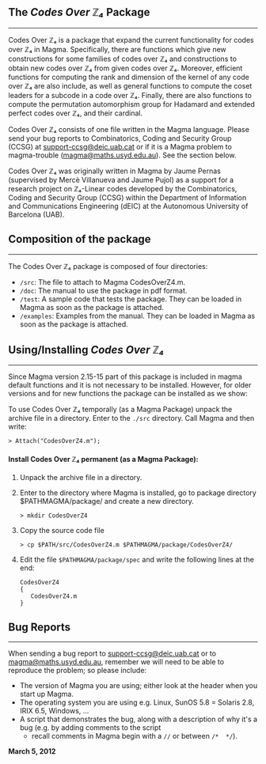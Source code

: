 ## The *Codes Over ℤ₄* Package
-----------------------------

Codes Over ℤ₄ is a package that expand the current functionality for codes over
ℤ₄ in Magma. Specifically, there are functions which give new constructions for
some families of codes over ℤ₄ and constructions to obtain new codes over ℤ₄
from given codes over ℤ₄. Moreover, efficient functions for computing the rank
and dimension of the kernel of any code over ℤ₄ are also include, as well as
general functions to compute the coset leaders for a subcode in a code over
ℤ₄. Finally, there are also functions to compute the permutation
automorphism group for Hadamard and extended perfect codes over ℤ₄, and
their cardinal.

Codes Over ℤ₄ consists of one file written in the Magma language. Please send
your bug  reports to Combinatorics, Coding and Security Group (CCSG) 
at support-ccsg@deic.uab.cat or if it is a Magma problem to magma-trouble
(magma@maths.usyd.edu.au). See the section below.

Codes Over ℤ₄ was originally written in Magma by Jaume Pernas (supervised by
Mercè Villanueva and Jaume Pujol) as a support for a research project on
ℤ₄-Linear codes developed by the  Combinatorics, Coding and Security Group
(CCSG) within the Department of Information  and Communications Engineering
(dEIC) at the Autonomous University of Barcelona (UAB).


## Composition of the package
----------------------------

The Codes Over ℤ₄ package is composed of four directories:

- `/src`: The file to attach to Magma CodesOverZ4.m.
- `/doc`: The manual to use the package in pdf format.
- `/test`: A sample code that tests the package. They can  be 
           loaded in Magma as soon as the package is attached.
- `/examples`: Examples from the manual. They can be loaded in Magma 
               as soon as the package is attached.			


## Using/Installing *Codes Over ℤ₄*
----------------------------------

Since Magma version 2.15-15 part of this package is included in magma 
default functions and it is not necessary to be installed. However, for
older versions and for new functions the package can be installed as we show:

To use Codes Over ℤ₄ temporally (as a Magma Package) unpack the archive 
file in a directory. Enter to the `./src` directory. Call Magma and then write:

   ```
   > Attach("CodesOverZ4.m");
   ```

#### Install Codes Over ℤ₄ permanent (as a Magma Package):

1. Unpack the archive file in a directory.

2. Enter to the directory where Magma is installed, go to
   package directory $PATHMAGMA/package/ and create a new
   directory.

     `> mkdir CodesOverZ4`
     
3. Copy the source code file

	`> cp $PATH/src/CodesOverZ4.m $PATHMAGMA/package/CodesOverZ4/`

4. Edit the file `$PATHMAGMA/package/spec` and write the
   following lines at the end:
     
     ```
     CodesOverZ4
     {
        CodesOverZ4.m
     }
     ```
     
## Bug Reports
-------------

When  sending a  bug  report  to support-ccsg@deic.uab.cat or to
magma@maths.usyd.edu.au,    remember  we will need to be able to 
reproduce the problem; so please include:

 * The  version  of  Magma  you  are  using; either look at the
   header when you start up Magma.
 * The  operating  system you are using e.g. Linux, SunOS 5.8 =
   Solaris 2.8, IRIX 6.5, Windows, ...
 * A script that demonstrates the bug, along with a description
   of why it's a bug (e.g.  by  adding comments to  the  script 
   - recall  comments  in Magma  begin  with  a  `//`  or between 
   `/*  */`).


 **March 5, 2012**

